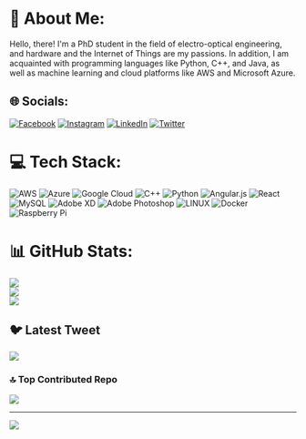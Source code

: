# 💫 About Me:
Hello, there! I'm a PhD student in the field of electro-optical engineering, and hardware and the Internet of Things are my passions. In addition, I am acquainted with programming languages like Python, C++, and Java, as well as machine learning and cloud platforms like AWS and Microsoft Azure.


## 🌐 Socials:
[![Facebook](https://img.shields.io/badge/Facebook-%231877F2.svg?logo=Facebook&logoColor=white)](https://www.facebook.com/MeetMrMichael) [![Instagram](https://img.shields.io/badge/Instagram-%23E4405F.svg?logo=Instagram&logoColor=white)](https://www.instagram.com/meet.mr.michael/) [![LinkedIn](https://img.shields.io/badge/LinkedIn-%230077B5.svg?logo=linkedin&logoColor=white)](https://www.linkedin.com/in/meetmrmichael/) [![Twitter](https://img.shields.io/badge/Twitter-%231DA1F2.svg?logo=Twitter&logoColor=white)](https://twitter.com/MeetMrMichael)

# 💻 Tech Stack:
![AWS](https://img.shields.io/badge/AWS-%23FF9900.svg?style=for-the-badge&logo=amazon-aws&logoColor=white) ![Azure](https://img.shields.io/badge/azure-%230072C6.svg?style=for-the-badge&logo=azure-devops&logoColor=white) ![Google Cloud](https://img.shields.io/badge/Google%20Cloud-%234285F4.svg?style=for-the-badge&logo=google-cloud&logoColor=white) ![C++](https://img.shields.io/badge/c++-%2300599C.svg?style=for-the-badge&logo=c%2B%2B&logoColor=white) ![Python](https://img.shields.io/badge/python-3670A0?style=for-the-badge&logo=python&logoColor=ffdd54) ![Angular.js](https://img.shields.io/badge/angular.js-%23E23237.svg?style=for-the-badge&logo=angularjs&logoColor=white) ![React](https://img.shields.io/badge/react-%2320232a.svg?style=for-the-badge&logo=react&logoColor=%2361DAFB) ![MySQL](https://img.shields.io/badge/mysql-%2300f.svg?style=for-the-badge&logo=mysql&logoColor=white) ![Adobe XD](https://img.shields.io/badge/Adobe%20XD-470137?style=for-the-badge&logo=Adobe%20XD&logoColor=#FF61F6) ![Adobe Photoshop](https://img.shields.io/badge/adobephotoshop-%2331A8FF.svg?style=for-the-badge&logo=adobephotoshop&logoColor=white) ![LINUX](https://img.shields.io/badge/Linux-FCC624?style=for-the-badge&logo=linux&logoColor=black) ![Docker](https://img.shields.io/badge/docker-%230db7ed.svg?style=for-the-badge&logo=docker&logoColor=white) ![Raspberry Pi](https://img.shields.io/badge/-RaspberryPi-C51A4A?style=for-the-badge&logo=Raspberry-Pi)
# 📊 GitHub Stats:
![](https://github-readme-stats.vercel.app/api?username=Michael-Augustine&theme=react&hide_border=false&include_all_commits=true&count_private=true)<br/>
![](https://github-readme-streak-stats.herokuapp.com/?user=Michael-Augustine&theme=react&hide_border=false)<br/>
![](https://github-readme-stats.vercel.app/api/top-langs/?username=Michael-Augustine&theme=react&hide_border=false&include_all_commits=true&count_private=true&layout=compact)

## 🐦 Latest Tweet
[![](https://gtce.itsvg.in/api?username=https://twitter.com/MeetMrMichael)](https://github.com/VishwaGauravIn/github-twitter-card-embed)

### 🔝 Top Contributed Repo
![](https://github-contributor-stats.vercel.app/api?username=Michael-Augustine&limit=5&theme=dark&combine_all_yearly_contributions=true)

---
[![](https://visitcount.itsvg.in/api?id=Michael-Augustine&icon=0&color=0)](https://visitcount.itsvg.in)

<!-- Proudly created with GPRM ( https://gprm.itsvg.in ) -->
